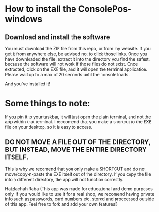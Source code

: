 # How to install the ConsolePos-windows
## Download and install the software
You must download the ZIP file from this repo, or from my website. If you get it from anywhere else, be advised not to click those links.
Once you have downloaded the file, extract it into the directory you find the safest, because the software will not work if those files do not exist.
Once extracted, click on the EXE file, and it will open the terminal application. Please wait up to a max of 20 seconds until the console loads.

And you've installed it!
# Some things to note:
If you pin it to your taskbar, it will just open the plain terminal, and not the app within that terminal. I reccomend that you make a shortcut to the EXE file on your desktop, so it is easy to access. 

## DO NOT MOVE A FILE OUT OF THE DIRECTORY, BUT INSTEAD, MOVE THE ENTIRE DIRECTORY ITSELF. 
This is why we recomend that you only make a SHORTCUT and do not move/copy-n-paste the EXE itself out of the directory.
If you copy the file into a different directory, the app will not function correctly.

Hatzlachah Raba
(This app was made for educational and demo purposes only. If you would like to use it for a real shop, we recomend having private info such as passwords, card numbers etc. stored and proccessed outside of this app. Feel free to fork and 
add your own features!)
